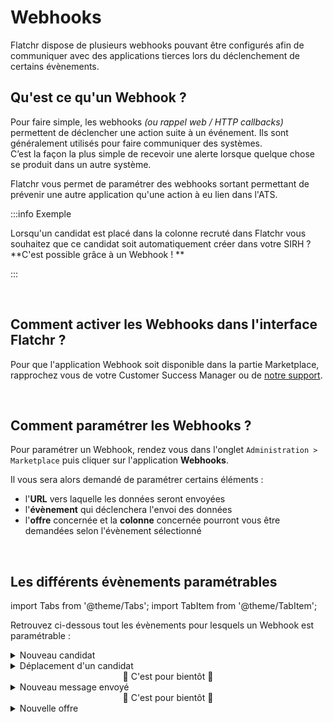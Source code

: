 # Webhooks

Flatchr dispose de plusieurs webhooks pouvant être configurés afin de communiquer avec des applications tierces lors du déclenchement de certains évènements.

## Qu'est ce qu'un Webhook ? 

Pour faire simple, les webhooks *(ou rappel web / HTTP callbacks)* permettent de déclencher une action suite à un événement. Ils sont généralement utilisés pour faire communiquer des systèmes.  
C’est la façon la plus simple de recevoir une alerte lorsque quelque chose se produit dans un autre système.  

Flatchr vous permet de paramétrer des webhooks sortant permettant de prévenir une autre application qu'une action à eu lien dans l'ATS.


:::info Exemple

Lorsqu'un candidat est placé dans la colonne recruté dans Flatchr vous souhaitez que ce candidat soit automatiquement créer dans votre SIRH ?  
**C'est possible grâce à un Webhook ! **

:::

<br/>

## Comment activer les Webhooks dans l'interface Flatchr ? 

Pour que l'application Webhook soit disponible dans la partie Marketplace, rapprochez vous de votre Customer Success Manager ou de [notre support](mailto:support@flatchr.io).

<br/>

## Comment paramétrer les Webhooks ? 

Pour paramétrer un Webhook, rendez vous dans l'onglet `Administration > Marketplace` puis cliquer sur l'application **Webhooks**.  


Il vous sera alors demandé de paramétrer certains éléments : 
- l'**URL** vers laquelle les données seront envoyées 
- l'**évènement** qui déclenchera l'envoi des données
- l'**offre** concernée et la **colonne** concernée pourront vous être demandées selon l'évènement sélectionné


<br/>

## Les différents évènements paramétrables

import Tabs from '@theme/Tabs';
import TabItem from '@theme/TabItem';

Retrouvez ci-dessous tout les évènements pour lesquels un Webhook est paramétrable : 

<Tabs>
<TabItem value="Candidats" label="Candidats" default>
<details>
<summary>Nouveau candidat</summary>

Un Webhook peut être créé pour envoyer une requête lorsqu'un nouveau candidat est créé.

  <br/>

|Name|Type|Description|
|---|---|---|
data|[data](/docs/Schemas/data_new_applicant)|Objet contenant les données|
event|string|Evènement ayant déclenché l'envoi (ici : 'new_applicant')|
company_id|integer|Identifiant en clair de l'entreprise|

<details>
<summary>Exemple</summary>

```json
{
  data: {
    applicant: {
      candidate_id: 1648,
      vacancy_id: '0LEZBvp5WKnMoVmg',
      comment: '',
      column_id: 'a4JL2lpEQKpwBXKe',
      updated_at: 2022-01-13T15:21:22.164Z,
      created_at: 2022-01-13T15:21:22.164Z,
      id: 'G6KzqPkNZ0n31m0l',
      score: 0,
      status: 1,
      comments: null,
      urls: null,
      external_id: null,
      view: false,
      anonym: false,
      duplicate: null,
      reason_id: null,
      column: [Object]
    },
    candidate: {
      firstname: 'Pauline',
      lastname: 'Duboneau',
      email: 'duboneau.p@mail.com',
      urls: [Object],
      phone: '+33654342384',
      updated_at: 2022-01-14T13:55:31.919Z,
      created_at: 2022-01-14T13:55:31.919Z,
      id: 1648,
      status: 1,
      external_id: null,
      summary: null,
      contact_information: null,
      comments: null,
      user_id: null,
      consent: true
    },
    vacancy: {
      id: 1575,
      company_id: 'Vw67MkgKj2dJ1203',
      title: 'Chirurgien',
      description: 'Créé en 1974 au sein de l’AP-HM, le Centre Hospitalier de la Timone est le plus important de la région PACA. Il est considéré par son activité, son équipement de pointe et ses moyens humains comme le troisième hôpital européen.',
      experience: 1,
      salary: '0',
      status: 1,
      contract_type_id: 1,
      activity_id: 35,
      external_id: null,
      created_by: 'lVq5r6pYLD9PmMvP',
      created_at: 2021-10-11T12:29:16.187Z,
      updated_at: 2022-01-13T14:49:27.828Z,
      mission: '<p>Gerer les differentes intervetions pour les patients</p>',
      profile: "<p>Identifier la demande du patient et rechercher les informations complémentaires dans le dossier médical<br>Définir les orientations stratégiques d'une structure<br>Recenser les symptômes, les dysfonctionnements, cerner l'environnement de vie du patient et procéder à l'examen clinique<br>Déterminer les besoins thérapeutiques et réaliser les soins médicaux<br>Réaliser la prescription médicale, expliquer les modalités de traitement au patient et le conseiller sur l'hygiène de vie<br>Repérer les situations à risques (maltraitance, addiction, ...) et orienter le patient vers d'autres professionnels ou informer les services concernés (sociaux, judiciaires, ...)<br>Compléter les documents médico-administratifs (feuille de soins, déclaration de grossesse)<br>Actualiser le dossier médical du patient<br>Représenter une structure lors d'évènements (salons professionnels, ...)<br>Actualiser la documentation professionnelle et réglementaire<br>Participer à des groupes de travail</p>",
      channel_id: 10,
      metier_id: 122,
      daxtra_index: true,
      mensuality: 'y',
      reference: 'chirurgien-2022',
      published: false,
      semantic: false,
      slug: '0lezbvp5wwnmovmg-chirurgien',
      slug_mail: 'dn4y5z',
      driver_license: false,
      education_level_id: 1,
      start_date: null,
      end_date: null,
      apply_url: null,
      updated_by: null,
      language: 'fr_FR',
      meta_tags: null,
      meta_description: null,
      meta_title: null,
      options: null,
      remote: false,
      kanban: true,
      note: '<p></p>',
      currency: 'EUR',
      partial: false,
      handicap: false,
      questions: [],
      address: [Object]
    },
    column: 643,
    cv: null,
    user: {},
    message: 'Un nouveau candidat a postulé sur votre offre <b>Chirurgien</b>',
    applicant_id: 1860,
    candidate_id: 1648,
    column_id: 'a4JL2lpEQKpwBXKe',
    vacancy_id: '0LEZBvp5WWnMoVmg',
    company: { id: 'Vw67MknKj2dJ1203', name: 'Hopital de la Timone' }
  },
  event: 'new_applicant',
  company_id: 59
}
```
</details>
</details>
  <details>
  <summary> Déplacement d'un candidat </summary>
  Un Webhook peut être créé pour envoyer une requête lorsqu'un candidat est déplacé sur une colonne définie. On peut donc paramétrer le Webhook pour qu'il transfère les informations d'un candidat recruté à un ATS. 

  <br/>

|Name|Type|Description|
|---|---|---|
data|[data](/docs/Schemas/data_drag_applicant)|Objet contenant les données|
event|string|Evènement ayant déclenché l'envoi (ici : 'drag_applicant')|
company_id|integer|Identifiant en clair de l'entreprise|


<details>
<summary> Exemple </summary>

```json
{
  data: {
    user: {
      email: 'tom_bourgis@gmail.com',
      status: 1,
      id: 240,
      firstname: 'Tom',
      lastname: 'Bourgis',
      phone: null,
      company: 'L'entreprise',
      language: 'fr_FR',
      last_login: 2022-01-13T15:12:14.899Z,
      created_at: 2019-03-21T09:24:02.325Z,
      updated_at: 2022-01-13T15:12:14.901Z,
      signature: '<p>Tom Bourgis</p>\n' +
        '<p>Chargé de développement</p>\n' +
        '<p>+33 (0)6 20 51 96 08 - tom.bourgis@lentreprise.io</p>\n' +
        '<p><a href="https://app.hubspot.com/meetings/tom-3" target="_blank">Prendre un rendez-vous</a>&nbsp;</p>\n' +
        '<p></p>\n',
      use_email: false,
      timezone: 'Europe/Paris',
      gmail_last_sync_id: null,
      gmail_last_sync_date: null,
      picture: [Object]
    },
    applicant: {
      id: 1474,
      vacancy_id: 'a4JL2lpEbydwBXKe',
      candidate_id: 1260,
      score: 0,
      status: 1,
      created_at: 2022-01-13T15:21:22.164Z,
      updated_at: 2022-01-13T15:26:53.148Z,
      comment: null,
      column_id: 'Nk5aMxpQ4b9GZ2Oz',
      comments: null,
      urls: null,
      external_id: null,
      view: false,
      anonym: false,
      duplicate: null,
      reason_id: null,
      applies: [Array],
      column: [Object],
      vacancy: [Object]
    },
    candidate: {
      id: 1260,
      firstname: 'Hubert',
      lastname: 'Delajaque',
      email: 'delajaque@mail.com',
      status: 1,
      external_id: null,
      created_at: 2022-01-13T15:21:22.063Z,
      updated_at: 2022-01-13T15:21:22.116Z,
      summary: null,
      contact_information: null,
      comments: null,
      urls: {},
      user_id: null,
      phone: '+33 6 76 56 45 23',
      consent: true,
      cv: {},
      additionals: [Object]
    },
    column: {
      id: 695,
      title: 'Pré-qualification RH',
      company_id: 'G6KzqPnNLyp31m0l',
      position: 2,
      created_at: 2019-12-12T12:34:15.174Z,
      updated_at: 2021-11-05T09:12:15.563Z,
      visible: true,
      hired: false
    },
    vacancy: {
      id: 1243,
      company_id: 'G6KzqPnNLyp31m0l',
      title: 'Account Executive ',
      description: '<div>Quid? qui se etiam nunc subsidiis patrimonii aut amicorum liberalitate sustentant, hos perire patiemur? An, si qui frui publico non potuit per hostem, hic tegitur ipsa lege censoria; quem is frui non sinit, qui est, etiamsi non appellatur, hostis, huic ferri auxilium non oportet? Retinete igitur in provincia diutius eum, qui de sociis cum hostibus, de civibus cum sociis faciat pactiones, qui hoc etiam se pluris esse quam collegam putet, quod ille vos tristia voltuque deceperit, ipse numquam se minus quam erat, nequam esse simularit. Piso autem alio quodam modo gloriatur se brevi tempore perfecisse, ne Gabinius unus omnium nequissimus existimaretur.</div>',
      experience: 2,
      salary: '0',
      status: 1,
      contract_type_id: 5,
      activity_id: 13,
      external_id: null,
      created_by: 'LrENkKp8lZd3xYGM',
      created_at: 2020-12-01T14:14:28.005Z,
      updated_at: 2021-12-28T16:39:01.848Z,
      mission: '<div>Prospecte une clientèle de professionnels, propose des solutions techniques selon les besoins, impératifs du client et négocie les conditions commerciales de la vente.<br>Peut coordonner une équipe commerciale et animer un réseau de commerciaux.</div>',
      profile: "<div>Définir le plan d'action commercial et établir le plan de tournée (ciblage, interlocuteurs, préparation de dossiers techniques)<br>Concevoir une étude de faisabilité technique<br>Établir un devis<br>Négocier un contrat<br>Établir un contrat de vente<br>Vérifier les conditions de réalisation d'une commande<br>Suivre la réalisation d'une prestation technique<br>Analyser les résultats des ventes<br>Déterminer des mesures correctives</div>",
      channel_id: 2,
      metier_id: 54,
      daxtra_index: true,
      mensuality: 'y',
      reference: 'Account Executive',
      published: false,
      semantic: false,
      slug: 'a4jl2lpebydwbxme-commercial-btob-h-f',
      slug_mail: 'dj3q2z',
      driver_license: true,
      education_level_id: 5,
      start_date: null,
      end_date: null,
      apply_url: null,
      updated_by: null,
      language: 'fr_FR',
      meta_tags: null,
      meta_description: null,
      meta_title: null,
      options: [Object],
      remote: true,
      kanban: true,
      note: '',
      currency: 'EUR',
      partial: false,
      handicap: false
    },
    user_id: '0D3NVZdqe7dMyb6z',
    applicant_id: 1474,
    candidate_id: 1260,
    column_id: 'Nk5aMxpQ4b9GZ2Oz',
    vacancy_id: 'a4JL2lpEbydwBXKe',
    company: { id: 'G6KzqPnNLyp31m0l', name: "L'entreprise" }
  },
  event: 'drag_applicant',
  company_id: 60
}
```
</details>

  </details>
</TabItem>
<TabItem value="Actions" label="Actions" >
  <center> 🐙 C'est pour bientôt 🐙 </center>
</TabItem>
<TabItem value="Messages" label="Messages" >
<details>
<summary> Nouveau message envoyé </summary>
Un Webhook peut être créé pour envoyer une requête lorsque quelqu'un envoi un message.

  <br/>

|Name|Type|Description|
|---|---|---|
data|[data](/docs/Schemas/data_new_message)|Objet contenant les données|
event|string|Evènement ayant déclenché l'envoi (ici : 'new_message')|
company_id|integer|Identifiant en clair de l'entreprise|

<details>
<summary>Exemple</summary>


```json
{
  data: {
    company_id: 'Vw67MknKj2dJ1203',
    user: {
      email: 'Ludivine.lacru@latimone.fr',
      status: 1,
      id: 147,
      firstname: 'Ludivine',
      lastname: 'Lacru',
      phone: '+33 6 96 87 53 96',
      company: 'Louis SAS',
      language: 'fr_FR',
      last_login: 2022-01-13T15:41:11.165Z,
      created_at: 2016-10-17T22:26:50.076Z,
      updated_at: 2022-01-13T15:41:11.166Z,
      signature: '',
      use_email: false,
      timezone: 'Europe/Paris',
      gmail_last_sync_id: null,
      gmail_last_sync_date: null,
      picture: [Object]
    },
    applicant: {
      id: 1687,
      vacancy_id: '0LEZBvp5WWpMoVmg',
      candidate_id: 1490,
      score: 0,
      status: 1,
      created_at: 2021-12-10T22:25:12.639Z,
      updated_at: 2022-01-13T15:53:18.124Z,
      comment: null,
      column_id: '2zNDRr9BA8nLqQyE',
      comments: null,
      urls: null,
      external_id: null,
      view: true,
      anonym: false,
      duplicate: null,
      reason_id: null,
      vacancy: [Object]
    },
    candidate: {
      id: 1490,
      firstname: 'Hildegaard',
      lastname: 'Riva',
      email: 'hildegaard.riva@yopmail.com',
      status: 1,
      external_id: null,
      created_at: 2021-12-10T22:25:12.596Z,
      updated_at: 2021-12-10T22:27:54.998Z,
      summary: null,
      contact_information: null,
      comments: null,
      urls: [Object],
      user_id: null,
      phone: '',
      consent: true,
      additionals: [Object]
    },
    vacancy: {
      id: 1575,
      company_id: 'Vw67MknKj2dJ1203',
      title: 'Chirurgien',
      description: 'Créé en 1974 au sein de l’AP-HM, le Centre Hospitalier de la Timone est le plus important de la région PACA. Il est considéré par son activité, son équipement de pointe et ses moyens humains comme le troisième hôpital européen.',
      experience: 1,
      salary: '0',
      status: 1,
      contract_type_id: 1,
      activity_id: 35,
      external_id: null,
      created_by: 'lVq5r6pYLD9AmMvP',
      created_at: 2021-10-11T12:29:16.187Z,
      updated_at: 2022-01-13T14:49:27.828Z,
      mission: '<p>Opérer à coeur ouvert</p>',
      profile: "<p>Identifier la demande du patient et rechercher les informations complémentaires dans le dossier médical<br>Définir les orientations stratégiques d'une structure<br>Recenser les symptômes, les dysfonctionnements, cerner l'environnement de vie du patient et procéder à l'examen clinique<br>Déterminer les besoins thérapeutiques et réaliser les soins médicaux<br>Réaliser la prescription médicale, expliquer les modalités de traitement au patient et le conseiller sur l'hygiène de vie<br>Repérer les situations à risques (maltraitance, addiction, ...) et orienter le patient vers d'autres professionnels ou informer les services concernés (sociaux, judiciaires, ...)<br>Compléter les documents médico-administratifs (feuille de soins, déclaration de grossesse)<br>Actualiser le dossier médical du patient<br>Représenter une structure lors d'évènements (salons professionnels, ...)<br>Actualiser la documentation professionnelle et réglementaire<br>Participer à des groupes de travail</p>",
      channel_id: 10,
      metier_id: 122,
      daxtra_index: true,
      mensuality: 'y',
      reference: 'chirurgien-2022',
      published: false,
      semantic: false,
      slug: '0lezbvp5wwnmovmg-chirurgien',
      slug_mail: 'dn4y5z',
      driver_license: false,
      education_level_id: 1,
      start_date: null,
      end_date: null,
      apply_url: null,
      updated_by: null,
      language: 'fr_FR',
      meta_tags: null,
      meta_description: null,
      meta_title: null,
      options: null,
      remote: false,
      kanban: true,
      note: '<p></p>',
      currency: 'EUR',
      partial: false,
      handicap: false
    },
    text: '<p>Candidat sérieux et motivé</p>',
    user_id: 'lVq5r6pYLD9AmMvP',
    applicant_id: 1687,
    candidate_id: 1490,
    vacancy_id: '0LEZBvp5WWnMoVmg',
    company: { id: 'Vw67MknKj2mJ1203', name: 'La Timone' }
  },
  event: 'new_message',
  company_id: 59
}
```

</details>

</details>
</TabItem>
<TabItem value="Membres" label="Membres" >
<center> 🐙 C'est pour bientôt 🐙 </center>
</TabItem>
<TabItem value="Offres" label="Offres" >
  <details>
    <summary> Nouvelle offre </summary>
Un Webhook peut être créé pour envoyer une requête lorsqu'une nouvelle offre est créee

  <br/>

|Name|Type|Description|
|---|---|---|
data|[data](/docs/Schemas/data_new_vacancy)|Objet contenant les données|
event|string|Evènement ayant déclenché l'envoi (ici : 'new_vacancy')|
company_id|integer|Identifiant en clair de l'entreprise|

      
<details>
<summary>Exemple</summary>

```json
{
  data: {
    user: {
      email: 'anthony@egames.io',
      status: 1,
      id: 147,
      firstname: 'Anthony',
      lastname: 'Dupontel',
      phone: '+33 6 96 87 53 96',
      company: 'Louis SAS',
      language: 'fr_FR',
      last_login: 2022-01-13T15:41:11.165Z,
      created_at: 2016-10-17T22:26:50.076Z,
      updated_at: 2022-01-13T15:41:11.166Z,
      signature: '',
      use_email: false,
      timezone: 'Europe/Paris',
      gmail_last_sync_id: null,
      gmail_last_sync_date: null,
      picture: [Object]
    },
    vacancy: {
      id: 1578,
      company_id: 'Vw67MkmKj2dJ1203',
      title: 'Testeur de jeux video',
      description: '<p>Viens t'amuser avec nous</p>',
      experience: 6,
      salary: '0',
      status: 1,
      contract_type_id: 1,
      activity_id: 35,
      external_id: null,
      created_by: 'lVq5r6mYLD9AmMvP',
      created_at: 2022-01-13T15:58:38.120Z,
      updated_at: 2022-01-13T15:58:38.150Z,
      mission: '<p>Designer, coder, analyser et tester les systèmes pour les applications iOS<br>Introduire et présenter les usages et les fonctionnalités<br>S'occuper des mises à jour des softwares, des patches et des bugs<br>Développer des applications pour des projet avec deadlines tout en respectant les exigences commerciales<br>Communiquer avec une équipe de développeurs, designers, directeur de projets et autres membres du personnel pour mettre en place de nouvelles fonctionnalités<br>Bien organiser les projets, les brouillons, les dossiers, les codes afin de permettre aux autres membres de l'équipe de faire des changements/suggestions/corrections<br>Rester à jours sur les nouveaux langages de programmations, mise à jour OS, et autres informations qui pourraient affecter le développement.</p>',
      profile: '<p>Expérience dans la publication d'application Iphone/Ipad<br>Expérience en Objective-C, bibliothèque externe, et gestion d'APIs <br>Très bonne connaissance des différents frameworks iOS (données, graphiques…) et des outils de programmation (Xcoe, Git, …)<br>Excellente capacité à comprendre et développer des algorithmes<br>Excellent communication écrite et verbale en [X] langue<br>[X] diplôme d'ingénieur ou d'un domaine similaire</p>',
      channel_id: 5,
      metier_id: 135,
      daxtra_index: true,
      mensuality: 'y',
      reference: 'test-video-202201',
      published: false,
      semantic: false,
      slug: 'vadyjo9m0lnkr0ry-testeur-de-jeux-video',
      slug_mail: 'v01o0z',
      driver_license: false,
      education_level_id: 1,
      start_date: null,
      end_date: null,
      apply_url: null,
      updated_by: null,
      language: 'fr_FR',
      meta_tags: null,
      meta_description: null,
      meta_title: null,
      options: [Object],
      remote: false,
      kanban: true,
      note: '<p>Ceci est ma note interne</p>',
      currency: 'EUR',
      partial: false,
      handicap: false,
      questions: [],
      address: [Object],
      tags: []
    },
    message: '<b>Anthony Dupontel</b> a ajouté une nouvelle offre <b>Testeur de jeux video</b>',
    user_id: 'lVq5r6pYLD9AmMvP',
    vacancy_id: 'vADYjo9m0LnkR0ry',
    company: { id: 'Vw67MknKj2dJ1203', name: 'EGames' }
  },
  event: 'new_vacancy',
  company_id: 59
}
```
</details>
  </details>
</TabItem>
</Tabs>

